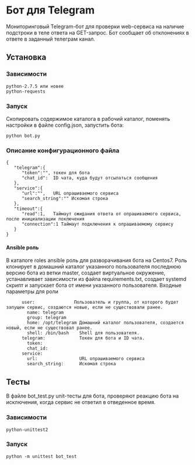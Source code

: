 # Бот для Telegram
  Мониторинговый Telegram-бот для проверки web-сервиса на наличие подстроки в теле ответа на GET-запрос. Бот сообщает об отклонениях в ответе в заданный телеграм канал. 

## Установка

### Зависимости
```
python-2.7.5 или новее
python-requests 
```

### Запуск
  Скопировать содержимое каталога в рабочий каталог, поменять настройки в файле config.json, запустить бота:

```
python bot.py
```

### Описание конфигурационного файла

```
{  
   "telegram":{  
      "token":"", токен для бота
      "chat_id":  ID чата, куда будут отсылаться сообщения
   },
   "service":{  
      "url":"",   URL опрашиваемого сервиса
      "search_string":"" Искомая строка
   },
   "timeout":{  
      "read":1,   Таймаут ожидания ответа от опрашиваемого сервиса, после инициализации поключения 
      "connection":1 Таймаут подключения к опрашиваемому сервису
   }
}
```

#### Ansible роль
  В каталоге roles ansible роль для разворачивания бота на Centos7. Роль клонирует в домашний каталог указанного пользователя последнюю версию бота из ветки master, создает виртуальное окружение, устанавливает зависимости из файла requirements.txt, создает systemd скрипт и запускает бота от имени указанного пользователя. 
Входные параметры для роли
```
      user:               Пользователь и группа, от которого будет запущен сервис, создаются новые, если не существовали ранее. 
        name: telegram 
        group: telegram 
        home: /opt/telegram Домашний каталог пользователя, создается новый, если не существовал ранее.
        shell: /bin/bash    Shell для пользователя.
      telegram:             Токен для бота и ID чата.
        token:              
        chat_id:
      service:              
        url:                URL опрашиваемого сервиса
        search_string:      Искомая строка
```

## Тесты

  В файле bot_test.py unit-тесты для бота, проверяют реакцию бота на исключения, когда сервис не ответил в отведенное время.

### Зависимости
```
python-unittest2
```
### Запуск
```
python -m unittest bot_test
```
  


